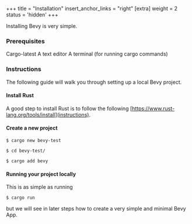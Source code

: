 +++
title = "Installation"
insert_anchor_links = "right"
[extra]
weight = 2
status = 'hidden'
+++

Installing Bevy is very simple.

### Prerequisites
Cargo-latest
A text editor
A terminal (for running cargo commands)

### Instructions

The following guide will walk you through setting up a local Bevy project.

#### Install Rust

A good step to install Rust is to follow the following [https://www.rust-lang.org/tools/install](instructions).

#### Create a new project

```
$ cargo new bevy-test
```
```
$ cd bevy-test/
```
```
$ cargo add bevy
```

#### Running your project locally

This is as simple as running 
```
$ cargo run
```
but we will see in later steps how to create a very simple and minimal Bevy App.
